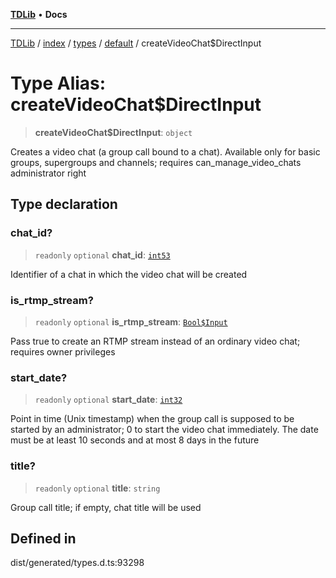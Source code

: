 [**TDLib**](../../../../../../README.md) • **Docs**

***

[TDLib](../../../../../../modules.md) / [index](../../../../../README.md) / [types](../../../README.md) / [default](../README.md) / createVideoChat$DirectInput

# Type Alias: createVideoChat$DirectInput

> **createVideoChat$DirectInput**: `object`

Creates a video chat (a group call bound to a chat). Available only for basic groups, supergroups and channels; requires can_manage_video_chats administrator right

## Type declaration

### chat\_id?

> `readonly` `optional` **chat\_id**: [`int53`](int53.md)

Identifier of a chat in which the video chat will be created

### is\_rtmp\_stream?

> `readonly` `optional` **is\_rtmp\_stream**: [`Bool$Input`](Bool$Input.md)

Pass true to create an RTMP stream instead of an ordinary video chat; requires owner privileges

### start\_date?

> `readonly` `optional` **start\_date**: [`int32`](int32.md)

Point in time (Unix timestamp) when the group call is supposed to be started by an administrator; 0 to start the video chat immediately. The date must be at least 10 seconds and at most 8 days in the future

### title?

> `readonly` `optional` **title**: `string`

Group call title; if empty, chat title will be used

## Defined in

dist/generated/types.d.ts:93298
